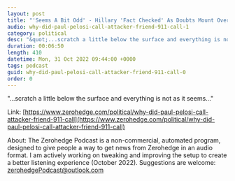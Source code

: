 ```yaml
---
layout: post
title: "'Seems A Bit Odd' - Hillary 'Fact Checked' As Doubts Mount Over Pelosi Attack Claims"
audio: why-did-paul-pelosi-call-attacker-friend-911-call-1
category: political
desc: "&quot;...scratch a little below the surface and everything is not as it seems...&quot;"
duration: 00:06:50
length: 410
datetime: Mon, 31 Oct 2022 09:44:00 +0000
tags: podcast
guid: why-did-paul-pelosi-call-attacker-friend-911-call-0
order: 0
---
```

&quot;...scratch a little below the surface and everything is not as it seems...&quot;

Link: [https://www.zerohedge.com/political/why-did-paul-pelosi-call-attacker-friend-911-call](https://www.zerohedge.com/political/why-did-paul-pelosi-call-attacker-friend-911-call)

About: The Zerohedge Podcast is a non-commercial, automated program, designed to give people a way to get news from Zerohedge in an audio format.  I am actively working on tweaking and improving the setup to create a better listening experience (October 2022).  Suggestions are welcome: [zerohedgePodcast@outlook.com](mailto:zerohedgePodcast@outlook.com)